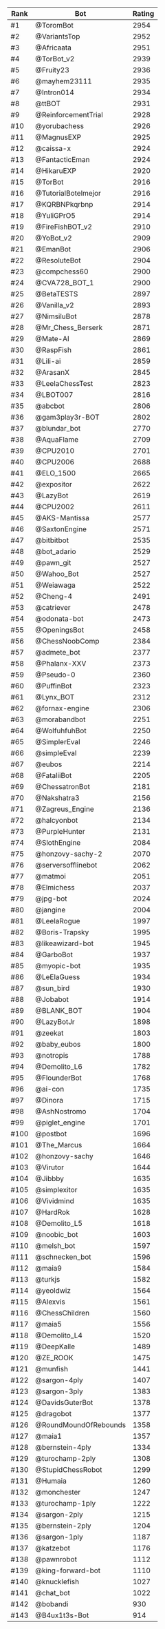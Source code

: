 Rank|Bot|Rating
---|---|---
#1|@ToromBot|2954
#2|@VariantsTop|2952
#3|@Africaata|2951
#4|@TorBot_v2|2939
#5|@Fruity23|2936
#6|@mayhem23111|2935
#7|@Intron014|2934
#8|@ttBOT|2931
#9|@ReinforcementTrial|2928
#10|@yorubachess|2926
#11|@MagnusEXP|2925
#12|@caissa-x|2924
#13|@FantacticEman|2924
#14|@HikaruEXP|2920
#15|@TorBot|2916
#16|@TutorialBotelmejor|2916
#17|@KQRBNPkqrbnp|2914
#18|@YuliGPrO5|2914
#19|@FireFishBOT_v2|2910
#20|@YoBot_v2|2909
#21|@EmanBot|2906
#22|@ResoluteBot|2904
#23|@compchess60|2900
#24|@CVA728_BOT_1|2900
#25|@BetaTESTS|2897
#26|@Vanilla_v2|2893
#27|@NimsiluBot|2878
#28|@Mr_Chess_Berserk|2871
#29|@Mate-AI|2869
#30|@RaspFish|2861
#31|@Lili-ai|2859
#32|@ArasanX|2845
#33|@LeelaChessTest|2823
#34|@LBOT007|2816
#35|@abcbot|2806
#36|@gam3play3r-BOT|2802
#37|@blundar_bot|2770
#38|@AquaFlame|2709
#39|@CPU2010|2701
#40|@CPU2006|2688
#41|@ELO_1500|2665
#42|@expositor|2622
#43|@LazyBot|2619
#44|@CPU2002|2611
#45|@AKS-Mantissa|2577
#46|@SaxtonEngine|2571
#47|@bitbitbot|2535
#48|@bot_adario|2529
#49|@pawn_git|2527
#50|@Wahoo_Bot|2527
#51|@Weiawaga|2522
#52|@Cheng-4|2491
#53|@catriever|2478
#54|@odonata-bot|2473
#55|@OpeningsBot|2458
#56|@ChessNoobComp|2384
#57|@admete_bot|2377
#58|@Phalanx-XXV|2373
#59|@Pseudo-0|2360
#60|@PuffinBot|2323
#61|@Lynx_BOT|2312
#62|@fornax-engine|2306
#63|@morabandbot|2251
#64|@WolfuhfuhBot|2250
#65|@SimplerEval|2246
#66|@simpleEval|2239
#67|@eubos|2214
#68|@FataliiBot|2205
#69|@ChessatronBot|2181
#70|@Nakshatra3|2156
#71|@Zagreus_Engine|2136
#72|@halcyonbot|2134
#73|@PurpleHunter|2131
#74|@SlothEngine|2084
#75|@honzovy-sachy-2|2070
#76|@serversofflinebot|2062
#77|@matmoi|2051
#78|@Elmichess|2037
#79|@jpg-bot|2024
#80|@jangine|2004
#81|@LeelaRogue|1997
#82|@Boris-Trapsky|1995
#83|@likeawizard-bot|1945
#84|@GarboBot|1937
#85|@myopic-bot|1935
#86|@LeElaGuess|1934
#87|@sun_bird|1930
#88|@Jobabot|1914
#89|@BLANK_BOT|1904
#90|@LazyBotJr|1898
#91|@zeekat|1803
#92|@baby_eubos|1800
#93|@notropis|1788
#94|@Demolito_L6|1782
#95|@FlounderBot|1768
#96|@ai-con|1735
#97|@Dinora|1715
#98|@AshNostromo|1704
#99|@piglet_engine|1701
#100|@postbot|1696
#101|@The_Marcus|1664
#102|@honzovy-sachy|1646
#103|@Virutor|1644
#104|@Jibbby|1635
#105|@simplexitor|1635
#106|@Vividmind|1635
#107|@HardRok|1628
#108|@Demolito_L5|1618
#109|@noobic_bot|1603
#110|@melsh_bot|1597
#111|@schnecken_bot|1596
#112|@maia9|1584
#113|@turkjs|1582
#114|@yeoldwiz|1564
#115|@Alexvis|1561
#116|@ChessChildren|1560
#117|@maia5|1556
#118|@Demolito_L4|1520
#119|@DeepKalle|1489
#120|@ZE_ROOK|1475
#121|@munfish|1441
#122|@sargon-4ply|1407
#123|@sargon-3ply|1383
#124|@DavidsGuterBot|1378
#125|@dragobot|1377
#126|@RoundMoundOfRebounds|1358
#127|@maia1|1357
#128|@bernstein-4ply|1334
#129|@turochamp-2ply|1308
#130|@StupidChessRobot|1299
#131|@Humaia|1260
#132|@monchester|1247
#133|@turochamp-1ply|1222
#134|@sargon-2ply|1215
#135|@bernstein-2ply|1204
#136|@sargon-1ply|1187
#137|@katzebot|1176
#138|@pawnrobot|1112
#139|@king-forward-bot|1110
#140|@knucklefish|1027
#141|@chat_bot|1022
#142|@bobandi|930
#143|@B4ux1t3s-Bot|914
